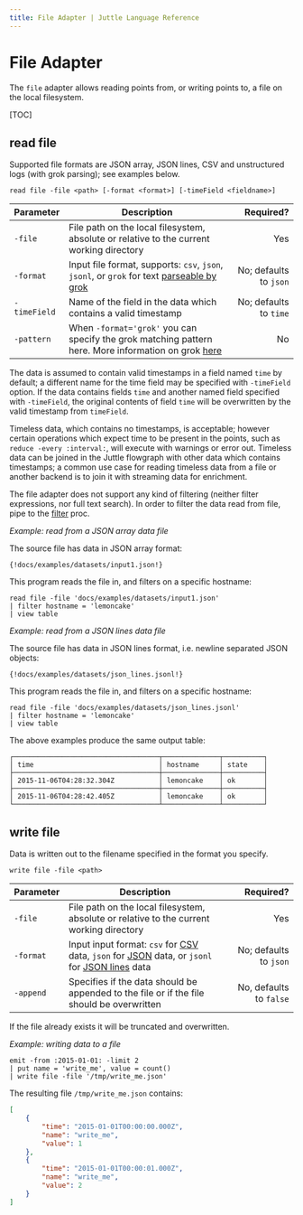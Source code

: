 ```yaml
---
title: File Adapter | Juttle Language Reference
---
```


# File Adapter

The `file` adapter allows reading points from, or writing points to, a file on the local filesystem.

[TOC]

## read file

Supported file formats are JSON array, JSON lines, CSV and unstructured logs (with grok parsing); see examples below.

```text
read file -file <path> [-format <format>] [-timeField <fieldname>]
```

Parameter         |             Description          | Required?
----------------- | -------------------------------- | ---------:
`-file`           | File path on the local filesystem, absolute or relative to the current working directory  | Yes
`-format`         | Input file format, supports: `csv`, `json`, `jsonl`, or `grok` for text [parseable by grok](parsers/index.md) | No; defaults to `json`
`-timeField`      | Name of the field in the data which contains a valid timestamp  | No; defaults to `time`
`-pattern`        | When `-format='grok'` you can specify the grok matching pattern here. More information on grok [here](parsers/grok.md)  | No

The data is assumed to contain valid timestamps in a field named `time` by default; a different name for the time field may be specified with `-timeField` option. If the data contains fields `time` and another named field specified with `-timeField`, the original contents of field `time` will be overwritten by the valid timestamp from `timeField`. 

Timeless data, which contains no timestamps, is acceptable; however certain operations which expect time to be present in the points, such as `reduce -every :interval:`, will execute with warnings or error out. Timeless data can be joined in the Juttle flowgraph with other data which contains timestamps; a common use case for reading timeless data from a file or another backend is to join it with streaming data for enrichment.

The file adapter does not support any kind of filtering (neither filter expressions, nor full text search). In order to filter the data read from file, pipe to the [filter](../processors/filter.md) proc.

_Example: read from a JSON array data file_

The source file has data in JSON array format:

```
{!docs/examples/datasets/input1.json!}
```

This program reads the file in, and filters on a specific hostname:

```juttle
read file -file 'docs/examples/datasets/input1.json'
| filter hostname = 'lemoncake'
| view table
```

_Example: read from a JSON lines data file_

The source file has data in JSON lines format, i.e. newline separated JSON objects:

```
{!docs/examples/datasets/json_lines.jsonl!}
```

This program reads the file in, and filters on a specific hostname:

```juttle
read file -file 'docs/examples/datasets/json_lines.jsonl'
| filter hostname = 'lemoncake'
| view table
```

The above examples produce the same output table:

```
┌────────────────────────────────────┬──────────────┬──────────┐
│ time                               │ hostname     │ state    │
├────────────────────────────────────┼──────────────┼──────────┤
│ 2015-11-06T04:28:32.304Z           │ lemoncake    │ ok       │
├────────────────────────────────────┼──────────────┼──────────┤
│ 2015-11-06T04:28:42.405Z           │ lemoncake    │ ok       │
└────────────────────────────────────┴──────────────┴──────────┘
```

## write file

Data is written out to the filename specified in the format you specify.

```text
write file -file <path>
```

Parameter         |             Description          | Required?
----------------- | -------------------------------- | ---------:
`-file`           | File path on the local filesystem, absolute or relative to the current working directory  | Yes
`-format`         | Input input format: `csv` for [CSV](https://tools.ietf.org/html/rfc4180) data, `json` for [JSON](https://tools.ietf.org/html/rfc7159) data, or `jsonl` for [JSON lines](http://jsonlines.org/) data | No; defaults to `json`
`-append`         | Specifies if the data should be appended to the file or if the file should be overwritten | No, defaults to `false`

If the file already exists it will be truncated and overwritten.

_Example: writing data to a file_

```juttle
emit -from :2015-01-01: -limit 2 
| put name = 'write_me', value = count() 
| write file -file '/tmp/write_me.json'
```

The resulting file `/tmp/write_me.json` contains:

```json
[
    {
        "time": "2015-01-01T00:00:00.000Z",
        "name": "write_me",
        "value": 1
    },
    {
        "time": "2015-01-01T00:00:01.000Z",
        "name": "write_me",
        "value": 2
    }
]
```
